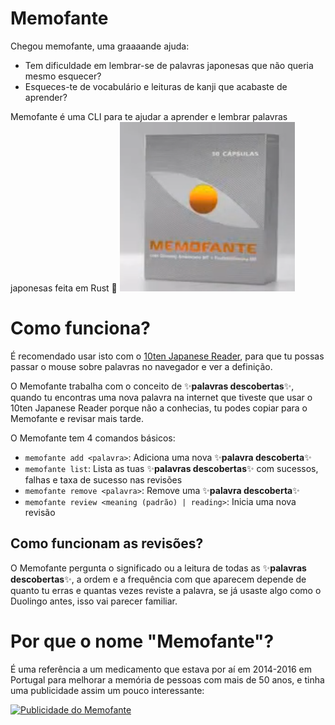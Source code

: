 # Memofante
Chegou memofante, uma graaaande ajuda:
- Tem dificuldade em lembrar-se de palavras japonesas que não queria mesmo esquecer?
- Esqueces-te de vocabulário e leituras de kanji que acabaste de aprender?

Memofante é uma CLI para te ajudar a aprender e lembrar palavras japonesas feita em Rust 🦀
![logo do Memofante](./memofante.png)
# Como funciona?

É recomendado usar isto com o
[10ten Japanese Reader](https://github.com/birchill/10ten-ja-reader), 
para que tu possas passar o mouse sobre palavras no navegador e ver a definição.

O Memofante trabalha com o conceito de ✨**palavras descobertas**✨, 
quando tu encontras uma nova palavra na internet que tiveste que usar o 10ten Japanese Reader 
porque não a conhecias, tu podes copiar para o Memofante e revisar mais tarde.

O Memofante tem 4 comandos básicos:
- `memofante add <palavra>`: Adiciona uma nova ✨**palavra descoberta**✨
- `memofante list`: Lista as tuas ✨**palavras descobertas**✨ com sucessos, falhas e taxa de sucesso nas revisões
- `memofante remove <palavra>`: Remove uma ✨**palavra descoberta**✨
- `memofante review <meaning (padrão) | reading>`: Inicia uma nova revisão

## Como funcionam as revisões?

O Memofante pergunta o significado ou a leitura de todas as ✨**palavras descobertas**✨, 
a ordem e a frequência com que aparecem depende de quanto tu erras e quantas vezes reviste a palavra, 
se já usaste algo como o Duolingo antes, isso vai parecer familiar.
# Por que o nome "Memofante"?
É uma referência a um medicamento que estava por aí em 2014-2016 em Portugal para melhorar a memória de pessoas com mais de 50 anos, e tinha uma publicidade assim um pouco interessante:

[![Publicidade do Memofante](https://img.youtube.com/vi/mDFfE4VlJz8/0.jpg)](https://www.youtube.com/watch?v=mDFfE4VlJz8)
